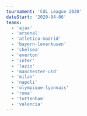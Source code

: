 ```yaml
---
tournament: 'CdL League 2020'
dateStart: '2020-04-06'
teams:
  - 'ajax'
  - 'arsenal'
  - 'atletico-madrid'
  - 'bayern-leverkusen'
  - 'chelsea'
  - 'everton'
  - 'inter'
  - 'lazio'
  - 'manchester-utd'
  - 'milan'
  - 'napoli'
  - 'olympique-lyonnais'
  - 'roma'
  - 'tottenham'
  - 'valencia'
---
```

